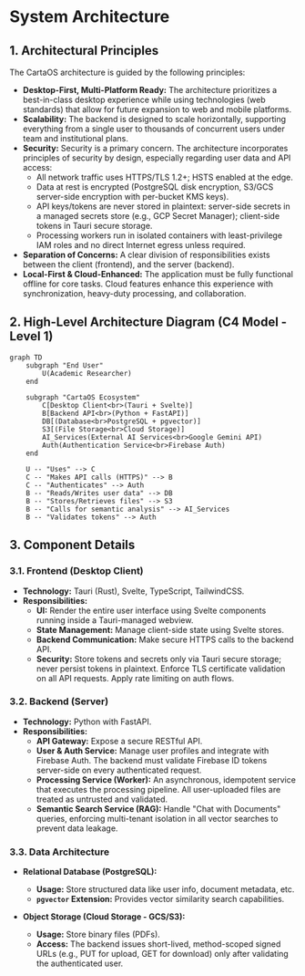 # System Architecture

## 1. Architectural Principles

The CartaOS architecture is guided by the following principles:

*   **Desktop-First, Multi-Platform Ready:** The architecture prioritizes a best-in-class desktop experience while using technologies (web standards) that allow for future expansion to web and mobile platforms.
*   **Scalability:** The backend is designed to scale horizontally, supporting everything from a single user to thousands of concurrent users under team and institutional plans.
*   **Security:** Security is a primary concern. The architecture incorporates principles of security by design, especially regarding user data and API access:
    *   All network traffic uses HTTPS/TLS 1.2+; HSTS enabled at the edge.
    *   Data at rest is encrypted (PostgreSQL disk encryption, S3/GCS server-side encryption with per-bucket KMS keys).
    *   API keys/tokens are never stored in plaintext: server-side secrets in a managed secrets store (e.g., GCP Secret Manager); client-side tokens in Tauri secure storage.
    *   Processing workers run in isolated containers with least-privilege IAM roles and no direct Internet egress unless required.
*   **Separation of Concerns:** A clear division of responsibilities exists between the client (frontend), and the server (backend).
*   **Local-First & Cloud-Enhanced:** The application must be fully functional offline for core tasks. Cloud features enhance this experience with synchronization, heavy-duty processing, and collaboration.

## 2. High-Level Architecture Diagram (C4 Model - Level 1)

```mermaid
graph TD
    subgraph "End User"
        U(Academic Researcher)
    end

    subgraph "CartaOS Ecosystem"
        C[Desktop Client<br>(Tauri + Svelte)]
        B[Backend API<br>(Python + FastAPI)]
        DB[(Database<br>PostgreSQL + pgvector)]
        S3[(File Storage<br>Cloud Storage)]
        AI_Services(External AI Services<br>Google Gemini API)
        Auth(Authentication Service<br>Firebase Auth)
    end

    U -- "Uses" --> C
    C -- "Makes API calls (HTTPS)" --> B
    C -- "Authenticates" --> Auth
    B -- "Reads/Writes user data" --> DB
    B -- "Stores/Retrieves files" --> S3
    B -- "Calls for semantic analysis" --> AI_Services
    B -- "Validates tokens" --> Auth
```

## 3. Component Details

### 3.1. Frontend (Desktop Client)

*   **Technology:** Tauri (Rust), Svelte, TypeScript, TailwindCSS.
*   **Responsibilities:**
    *   **UI:** Render the entire user interface using Svelte components running inside a Tauri-managed webview.
    *   **State Management:** Manage client-side state using Svelte stores.
    *   **Backend Communication:** Make secure HTTPS calls to the backend API.
    *   **Security:** Store tokens and secrets only via Tauri secure storage; never persist tokens in plaintext. Enforce TLS certificate validation on all API requests. Apply rate limiting on auth flows.

### 3.2. Backend (Server)

*   **Technology:** Python with FastAPI.
*   **Responsibilities:**
    *   **API Gateway:** Expose a secure RESTful API.
    *   **User & Auth Service:** Manage user profiles and integrate with Firebase Auth. The backend must validate Firebase ID tokens server-side on every authenticated request.
    *   **Processing Service (Worker):** An asynchronous, idempotent service that executes the processing pipeline. All user-uploaded files are treated as untrusted and validated.
    *   **Semantic Search Service (RAG):** Handle "Chat with Documents" queries, enforcing multi-tenant isolation in all vector searches to prevent data leakage.

### 3.3. Data Architecture

*   **Relational Database (PostgreSQL):**
    *   **Usage:** Store structured data like user info, document metadata, etc.
    *   **`pgvector` Extension:** Provides vector similarity search capabilities.

*   **Object Storage (Cloud Storage - GCS/S3):**
    *   **Usage:** Store binary files (PDFs).
    *   **Access:** The backend issues short-lived, method-scoped signed URLs (e.g., PUT for upload, GET for download) only after validating the authenticated user.

